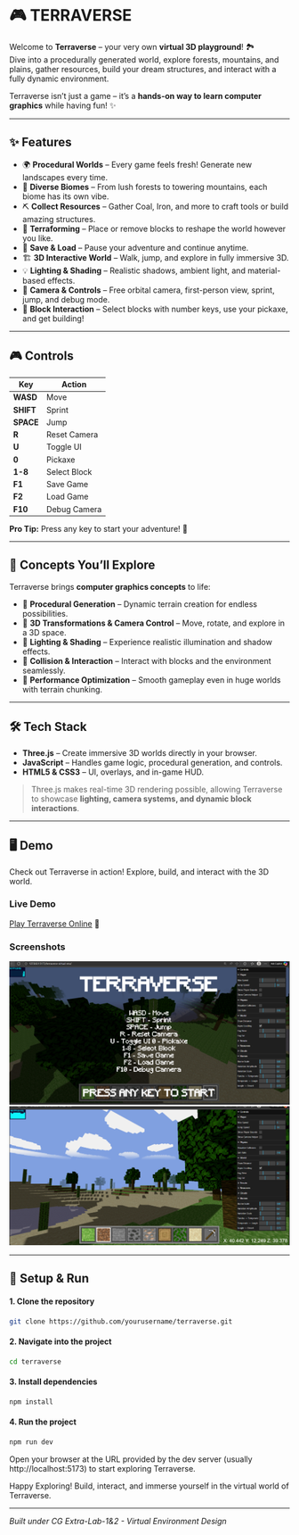 # 🎮 TERRAVERSE

Welcome to **Terraverse** – your very own **virtual 3D playground**! 🏞️  
Dive into a procedurally generated world, explore forests, mountains, and plains, gather resources, build your dream structures, and interact with a fully dynamic environment.  

Terraverse isn’t just a game – it’s a **hands-on way to learn computer graphics** while having fun! ✨

---

## ✨ Features

- 🌍 **Procedural Worlds** – Every game feels fresh! Generate new landscapes every time.  
- 🌲 **Diverse Biomes** – From lush forests to towering mountains, each biome has its own vibe.  
- ⛏️ **Collect Resources** – Gather Coal, Iron, and more to craft tools or build amazing structures.  
- 🧱 **Terraforming** – Place or remove blocks to reshape the world however you like.  
- 💾 **Save & Load** – Pause your adventure and continue anytime.  
- 🏗️ **3D Interactive World** – Walk, jump, and explore in fully immersive 3D.  
- 💡 **Lighting & Shading** – Realistic shadows, ambient light, and material-based effects.  
- 🎥 **Camera & Controls** – Free orbital camera, first-person view, sprint, jump, and debug mode.  
- 🔨 **Block Interaction** – Select blocks with number keys, use your pickaxe, and get building!  

---

## 🎮 Controls

| Key | Action |
|-----|--------|
| **WASD** | Move |
| **SHIFT** | Sprint |
| **SPACE** | Jump |
| **R** | Reset Camera |
| **U** | Toggle UI |
| **0** | Pickaxe |
| **1-8** | Select Block |
| **F1** | Save Game |
| **F2** | Load Game |
| **F10** | Debug Camera |

**Pro Tip:** Press any key to start your adventure! 🚀

---

## 🧠 Concepts You’ll Explore

Terraverse brings **computer graphics concepts** to life:  

- 🔹 **Procedural Generation** – Dynamic terrain creation for endless possibilities.  
- 🔹 **3D Transformations & Camera Control** – Move, rotate, and explore in a 3D space.  
- 🔹 **Lighting & Shading** – Experience realistic illumination and shadow effects.  
- 🔹 **Collision & Interaction** – Interact with blocks and the environment seamlessly.  
- 🔹 **Performance Optimization** – Smooth gameplay even in huge worlds with terrain chunking.  

---

## 🛠 Tech Stack

- **Three.js** – Create immersive 3D worlds directly in your browser.  
- **JavaScript** – Handles game logic, procedural generation, and controls.  
- **HTML5 & CSS3** – UI, overlays, and in-game HUD.  

> Three.js makes real-time 3D rendering possible, allowing Terraverse to showcase **lighting, camera systems, and dynamic block interactions**.

---

## 🖥️ Demo

Check out Terraverse in action! Explore, build, and interact with the 3D world.  

### Live Demo
[Play Terraverse Online](https://drive.google.com/file/d/1nJCy0wq-_D9CSPfReEG0K4Uqq4IMdtHK/view?usp=sharing) 🚀  

### Screenshots
![Terraverse Screenshot 1](screenshots/image1.png)  
![Terraverse Screenshot 2](screenshots/image2.png)  

---

## 📂 Setup & Run

#### 1. Clone the repository
```bash
git clone https://github.com/yourusername/terraverse.git
```
#### 2. Navigate into the project
```bash
cd terraverse
```
#### 3. Install dependencies
```bash
npm install
```
#### 4. Run the project
```bash
npm run dev
```
Open your browser at the URL provided by the dev server (usually http://localhost:5173) to start exploring Terraverse.


Happy Exploring! Build, interact, and immerse yourself in the virtual world of Terraverse.

---

*Built under CG Extra-Lab-1&2 - Virtual Environment Design*


